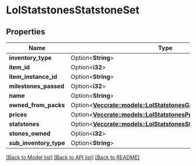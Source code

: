 # LolStatstonesStatstoneSet

## Properties

Name | Type | Description | Notes
------------ | ------------- | ------------- | -------------
**inventory_type** | Option<**String**> |  | [optional]
**item_id** | Option<**i32**> |  | [optional]
**item_instance_id** | Option<**String**> |  | [optional]
**milestones_passed** | Option<**i32**> |  | [optional]
**name** | Option<**String**> |  | [optional]
**owned_from_packs** | Option<[**Vec<crate::models::LolStatstonesGameDataStatstonePack>**](LolStatstonesGameDataStatstonePack.md)> |  | [optional]
**prices** | Option<[**Vec<crate::models::LolStatstonesPriceInfo>**](LolStatstonesPriceInfo.md)> |  | [optional]
**statstones** | Option<[**Vec<crate::models::LolStatstonesStatstone>**](LolStatstonesStatstone.md)> |  | [optional]
**stones_owned** | Option<**i32**> |  | [optional]
**sub_inventory_type** | Option<**String**> |  | [optional]

[[Back to Model list]](../README.md#documentation-for-models) [[Back to API list]](../README.md#documentation-for-api-endpoints) [[Back to README]](../README.md)


